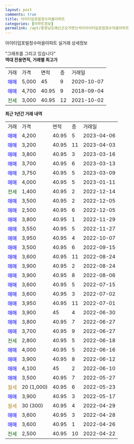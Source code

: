 ```yaml
---
layout: post
comments: true
title: 아이티임포빌청수마을아파트
categories: [아파트정보]
permalink: /apt/충청남도예산군오가면신석리아이티임포빌청수마을아파트
---
```


아이티임포빌청수마을아파트 실거래 상세정보

<script type="text/javascript">
  google.charts.load('current', {'packages':['line', 'corechart']});
  google.charts.setOnLoadCallback(drawChart);

  function drawChart() {
    var data = new google.visualization.DataTable();
    data.addColumn('date', '거래일');
    data.addColumn('number', "매매");
    data.addColumn('number', "전세");
    data.addColumn('number', "전매");

    data.addRows([[new Date(Date.parse("2023-04-06")), 4200, null, null], [new Date(Date.parse("2023-04-03")), 3200, null, null], [new Date(Date.parse("2023-03-16")), 3800, null, null], [new Date(Date.parse("2023-03-13")), 3700, null, null], [new Date(Date.parse("2023-03-09")), 3750, null, null], [new Date(Date.parse("2023-01-11")), 4000, null, null], [new Date(Date.parse("2022-12-14")), null, 1400, null], [new Date(Date.parse("2022-12-05")), 3500, null, null], [new Date(Date.parse("2022-12-05")), 2500, null, null], [new Date(Date.parse("2022-11-29")), 3800, null, null], [new Date(Date.parse("2022-11-27")), 3550, null, null], [new Date(Date.parse("2022-10-07")), 3950, null, null], [new Date(Date.parse("2022-09-15")), 3500, null, null], [new Date(Date.parse("2022-08-24")), 3600, null, null], [new Date(Date.parse("2022-08-24")), 3900, null, null], [new Date(Date.parse("2022-08-06")), 3900, null, null], [new Date(Date.parse("2022-07-15")), 3600, null, null], [new Date(Date.parse("2022-07-02")), 3600, null, null], [new Date(Date.parse("2022-07-01")), 3950, null, null], [new Date(Date.parse("2022-06-30")), 3900, null, null], [new Date(Date.parse("2022-06-27")), 3800, null, null], [new Date(Date.parse("2022-06-27")), 3700, null, null], [new Date(Date.parse("2022-06-18")), null, 2800, null], [new Date(Date.parse("2022-06-16")), 4000, null, null], [new Date(Date.parse("2022-06-12")), 3900, null, null], [new Date(Date.parse("2022-06-10")), 4100, null, null], [new Date(Date.parse("2022-05-27")), 3500, null, null], [new Date(Date.parse("2022-05-23")), null, null, null], [new Date(Date.parse("2022-05-17")), 3900, null, null], [new Date(Date.parse("2022-04-29")), null, null, null], [new Date(Date.parse("2022-04-28")), 3600, null, null], [new Date(Date.parse("2022-04-26")), 3600, null, null], [new Date(Date.parse("2022-04-22")), null, 2500, null]]);

    var options = {
      hAxis: {
        format: 'yyyy/MM/dd'
      },    
      lineWidth: 0,
      pointsVisible: true,    
      title: '최근 1년간 유형별 실거래가 분포',
      legend: { position: 'bottom' }
    };

    var formatter = new google.visualization.NumberFormat({pattern:'###,###'} );
    formatter.format(data, 1);
    formatter.format(data, 2);
    
    setTimeout(function() {
        var chart = new google.visualization.LineChart(document.getElementById('columnchart_material'));
        chart.draw(data, (options));
        document.getElementById('loading').style.display = 'none';
    }, 200);
  }
</script>


<div id="loading" style="z-index:20; display: block; margin-left: 0px">"그래프를 그리고 있습니다"</div>
<div id="columnchart_material" style="width: 95%; margin-left: 0px; display: block"></div>
<!-- contents start -->
<b>역대 전용면적, 거래별 최고가</b>
<table class="sortable">
    <tr>
      <td>거래</td>
      <td>가격</td>
      <td>면적</td>
      <td>층</td>
      <td>거래일</td>
    </tr>
        <tr>
          <td><a style="color: blue">매매</a></td>
          <td>5,000</td>
          <td>45</td>
          <td>9</td>
          <td>2020-10-07</td>
        </tr>            <tr>
          <td><a style="color: blue">매매</a></td>
          <td>4,700</td>
          <td>40.95</td>
          <td>9</td>
          <td>2018-09-04</td>
        </tr>        
        <tr>
              <td><a style="color: darkgreen">전세</a></td>
              <td>3,000</td>
              <td>40.95</td>
              <td>12</td>
              <td>2021-10-02</td>
            </tr>        
    
</table>

<b>최근 1년간 거래 내역</b>

<table class="sortable">
    <tr>
      <td>거래</td>
      <td>가격</td>
      <td>면적</td>
      <td>층</td>
      <td>거래일</td>
    </tr>
    <tr>
      <td><a style="color: blue">매매</a></td>
      <td>4,200</td>
      <td>40.95</td>
      <td>5</td>
      <td>2023-04-06</td>
    </tr>          <tr>
      <td><a style="color: blue">매매</a></td>
      <td>3,200</td>
      <td>40.95</td>
      <td>11</td>
      <td>2023-04-03</td>
    </tr>          <tr>
      <td><a style="color: blue">매매</a></td>
      <td>3,800</td>
      <td>40.95</td>
      <td>3</td>
      <td>2023-03-16</td>
    </tr>          <tr>
      <td><a style="color: blue">매매</a></td>
      <td>3,700</td>
      <td>40.95</td>
      <td>6</td>
      <td>2023-03-13</td>
    </tr>          <tr>
      <td><a style="color: blue">매매</a></td>
      <td>3,750</td>
      <td>40.95</td>
      <td>5</td>
      <td>2023-03-09</td>
    </tr>          <tr>
      <td><a style="color: blue">매매</a></td>
      <td>4,000</td>
      <td>40.95</td>
      <td>5</td>
      <td>2023-01-11</td>
    </tr>          <tr>
      <td><a style="color: darkgreen">전세</a></td>
      <td>1,400</td>
      <td>40.95</td>
      <td>2</td>
      <td>2022-12-14</td>
    </tr>          <tr>
      <td><a style="color: blue">매매</a></td>
      <td>3,500</td>
      <td>40.95</td>
      <td>2</td>
      <td>2022-12-05</td>
    </tr>          <tr>
      <td><a style="color: blue">매매</a></td>
      <td>2,500</td>
      <td>40.95</td>
      <td>6</td>
      <td>2022-12-05</td>
    </tr>          <tr>
      <td><a style="color: blue">매매</a></td>
      <td>3,800</td>
      <td>40.95</td>
      <td>1</td>
      <td>2022-11-29</td>
    </tr>          <tr>
      <td><a style="color: blue">매매</a></td>
      <td>3,550</td>
      <td>40.95</td>
      <td>5</td>
      <td>2022-11-27</td>
    </tr>          <tr>
      <td><a style="color: blue">매매</a></td>
      <td>3,950</td>
      <td>40.95</td>
      <td>4</td>
      <td>2022-10-07</td>
    </tr>          <tr>
      <td><a style="color: blue">매매</a></td>
      <td>3,500</td>
      <td>40.95</td>
      <td>6</td>
      <td>2022-09-15</td>
    </tr>          <tr>
      <td><a style="color: blue">매매</a></td>
      <td>3,600</td>
      <td>40.95</td>
      <td>11</td>
      <td>2022-08-24</td>
    </tr>          <tr>
      <td><a style="color: blue">매매</a></td>
      <td>3,900</td>
      <td>40.95</td>
      <td>2</td>
      <td>2022-08-24</td>
    </tr>          <tr>
      <td><a style="color: blue">매매</a></td>
      <td>3,900</td>
      <td>40.95</td>
      <td>8</td>
      <td>2022-08-06</td>
    </tr>          <tr>
      <td><a style="color: blue">매매</a></td>
      <td>3,600</td>
      <td>40.95</td>
      <td>5</td>
      <td>2022-07-15</td>
    </tr>          <tr>
      <td><a style="color: blue">매매</a></td>
      <td>3,600</td>
      <td>40.95</td>
      <td>3</td>
      <td>2022-07-02</td>
    </tr>          <tr>
      <td><a style="color: blue">매매</a></td>
      <td>3,950</td>
      <td>40.95</td>
      <td>11</td>
      <td>2022-07-01</td>
    </tr>          <tr>
      <td><a style="color: blue">매매</a></td>
      <td>3,900</td>
      <td>45</td>
      <td>4</td>
      <td>2022-06-30</td>
    </tr>          <tr>
      <td><a style="color: blue">매매</a></td>
      <td>3,800</td>
      <td>40.95</td>
      <td>7</td>
      <td>2022-06-27</td>
    </tr>          <tr>
      <td><a style="color: blue">매매</a></td>
      <td>3,700</td>
      <td>40.95</td>
      <td>9</td>
      <td>2022-06-27</td>
    </tr>          <tr>
      <td><a style="color: darkgreen">전세</a></td>
      <td>2,800</td>
      <td>40.95</td>
      <td>5</td>
      <td>2022-06-18</td>
    </tr>          <tr>
      <td><a style="color: blue">매매</a></td>
      <td>4,000</td>
      <td>40.95</td>
      <td>5</td>
      <td>2022-06-16</td>
    </tr>          <tr>
      <td><a style="color: blue">매매</a></td>
      <td>3,900</td>
      <td>40.95</td>
      <td>8</td>
      <td>2022-06-12</td>
    </tr>          <tr>
      <td><a style="color: blue">매매</a></td>
      <td>4,100</td>
      <td>45</td>
      <td>2</td>
      <td>2022-06-10</td>
    </tr>          <tr>
      <td><a style="color: blue">매매</a></td>
      <td>3,500</td>
      <td>40.95</td>
      <td>7</td>
      <td>2022-05-27</td>
    </tr>          <tr>
      <td><a style="color: darkgoldenrod">월세</a></td>
      <td>20 (1,000)</td>
      <td>40.95</td>
      <td>6</td>
      <td>2022-05-23</td>
    </tr>          <tr>
      <td><a style="color: blue">매매</a></td>
      <td>3,900</td>
      <td>40.95</td>
      <td>3</td>
      <td>2022-05-17</td>
    </tr>          <tr>
      <td><a style="color: darkgoldenrod">월세</a></td>
      <td>30 (300)</td>
      <td>40.95</td>
      <td>4</td>
      <td>2022-04-29</td>
    </tr>          <tr>
      <td><a style="color: blue">매매</a></td>
      <td>3,600</td>
      <td>40.95</td>
      <td>3</td>
      <td>2022-04-28</td>
    </tr>          <tr>
      <td><a style="color: blue">매매</a></td>
      <td>3,600</td>
      <td>40.95</td>
      <td>1</td>
      <td>2022-04-26</td>
    </tr>          <tr>
      <td><a style="color: darkgreen">전세</a></td>
      <td>2,500</td>
      <td>40.95</td>
      <td>10</td>
      <td>2022-04-22</td>
    </tr>      </table>
<!-- contents end -->    

